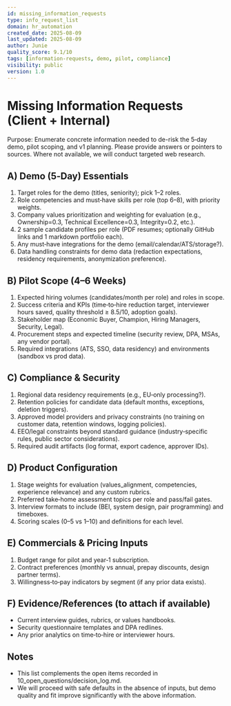 ```yaml
---
id: missing_information_requests
type: info_request_list
domain: hr_automation
created_date: 2025-08-09
last_updated: 2025-08-09
author: Junie
quality_score: 9.1/10
tags: [information-requests, demo, pilot, compliance]
visibility: public
version: 1.0
---
```


# Missing Information Requests (Client + Internal)

Purpose: Enumerate concrete information needed to de-risk the 5‑day demo, pilot scoping, and v1 planning. Please provide answers or pointers to sources. Where not available, we will conduct targeted web research.

## A) Demo (5‑Day) Essentials
1) Target roles for the demo (titles, seniority); pick 1–2 roles.
2) Role competencies and must‑have skills per role (top 6–8), with priority weights.
3) Company values prioritization and weighting for evaluation (e.g., Ownership=0.3, Technical Excellence=0.3, Integrity=0.2, etc.).
4) 2 sample candidate profiles per role (PDF resumes; optionally GitHub links and 1 markdown portfolio each).
5) Any must‑have integrations for the demo (email/calendar/ATS/storage?).
6) Data handling constraints for demo data (redaction expectations, residency requirements, anonymization preference).

## B) Pilot Scope (4–6 Weeks)
1) Expected hiring volumes (candidates/month per role) and roles in scope.
2) Success criteria and KPIs (time‑to‑hire reduction target, interviewer hours saved, quality threshold ≥ 8.5/10, adoption goals).
3) Stakeholder map (Economic Buyer, Champion, Hiring Managers, Security, Legal).
4) Procurement steps and expected timeline (security review, DPA, MSAs, any vendor portal).
5) Required integrations (ATS, SSO, data residency) and environments (sandbox vs prod data).

## C) Compliance & Security
1) Regional data residency requirements (e.g., EU‑only processing?).
2) Retention policies for candidate data (default months, exceptions, deletion triggers).
3) Approved model providers and privacy constraints (no training on customer data, retention windows, logging policies).
4) EEO/legal constraints beyond standard guidance (industry‑specific rules, public sector considerations).
5) Required audit artifacts (log format, export cadence, approver IDs).

## D) Product Configuration
1) Stage weights for evaluation (values_alignment, competencies, experience relevance) and any custom rubrics.
2) Preferred take‑home assessment topics per role and pass/fail gates.
3) Interview formats to include (BEI, system design, pair programming) and timeboxes.
4) Scoring scales (0–5 vs 1–10) and definitions for each level.

## E) Commercials & Pricing Inputs
1) Budget range for pilot and year‑1 subscription.
2) Contract preferences (monthly vs annual, prepay discounts, design partner terms).
3) Willingness‑to‑pay indicators by segment (if any prior data exists).

## F) Evidence/References (to attach if available)
- Current interview guides, rubrics, or values handbooks.
- Security questionnaire templates and DPA redlines.
- Any prior analytics on time‑to‑hire or interviewer hours.

## Notes
- This list complements the open items recorded in 10_open_questions/decision_log.md.
- We will proceed with safe defaults in the absence of inputs, but demo quality and fit improve significantly with the above information.
